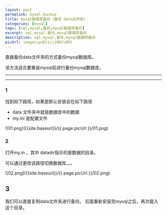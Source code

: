 ```yaml
---
layout: post
permalink: mysql-backup
title: mysql数据库备份（备份 data文件夹）
categories: [mysql]
tags: [sql,mysql,备份,mysql数据库备份]
excerpt: sql,mysql,备份,mysql数据库备份
description: sql,mysql,备份,mysql数据库备份
picUrl: images\public\1001\003
---
```


直接备份data文件夹的方式备份mysql数据库。

该方法适合要重装mysql前进行备份mysql数据库。


---
---
### 1 ###
找到如下路径，如果是默认安装会在如下路径

* data 文件夹中就是数据库中的数据
* my.ini 是配置文件

![01.png]({{site.baseurl}}/{{ page.picUrl }}/01.png)

### 2 ###
打开my.in ，其中  datadir指示的是数据的目录。

可以通过更改该路径切换数据库。。。

![02.png]({{site.baseurl}}/{{ page.picUrl }}/02.png)

## 3 ###

我们可以直接复制data文件夹进行备份。
后面重新安装完mysql之后，再次载入这个目录。



